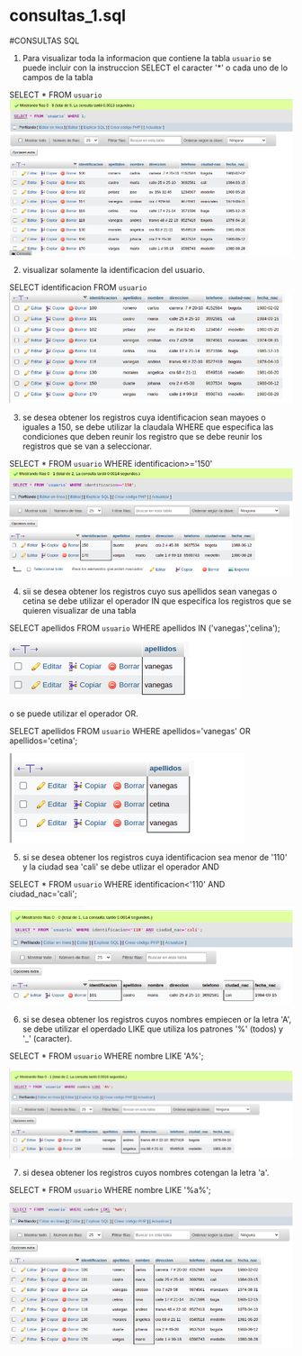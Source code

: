 # consultas_1.sql

#CONSULTAS SQL


1. Para visualizar toda la informacion que contiene la tabla `usuario` se puede incluir con la instruccion SELECT el caracter '*' o cada uno de lo campos de la tabla

SELECT * FROM `usuario` 
![tabla usuario](img/consultas1.png "consulta1")


2. visualizar solamente la identificacion del usuario.

SELECT identificacion FROM `usuario`
![consulta2](img/tablausuario.png "consulta2")

3. se desea obtener los registros cuya identificacion sean mayoes o iguales a 150, se debe utilizar la claudala WHERE que especifica las condiciones que deben reunir los registro que se debe reunir los registros que se van a seleccionar.

SELECT * FROM `usuario` WHERE identificacion>='150'
![consulta3](img/consulta3.png "consulta3")

4. sii se desea obtener los registros cuyo sus apellidos sean vanegas o cetina se debe utilizar el operador IN que especifica los registros que se quieren visualizar de una tabla 

SELECT apellidos FROM `usuario` WHERE apellidos IN ('vanegas','celina');
![consulta4](img/consulta4.png "consulta4")

o se puede utilizar el operador OR.

SELECT apellidos FROM `usuario` WHERE apellidos='vanegas' OR apellidos='cetina';

![consulta4](img/consulta4-2.png "consulta4")

5. si se desea obtener los registros cuya identificacion sea menor de '110' y la ciudad sea 'cali' se debe utlizar el operador AND

SELECT * FROM `usuario` WHERE identificacion<'110' AND ciudad_nac='cali';

![consulta5](img/consulta5.png "consulta5")

6. si se desea obtener los registros cuyos nombres empiecen or la letra 'A', se debe utilizar el operdado LIKE que utiliza los patrones '%' (todos) y '_' (caracter).

SELECT * FROM `usuario` WHERE nombre LIKE 'A%';

![consulta6](img/consulta6.png "consulta6")

7. si desea obtener los registros cuyos nombres cotengan la letra 'a'.

SELECT * FROM `usuario` WHERE nombre LIKE '%a%';

![consulta7](img/consulta7.png "consulta7")

